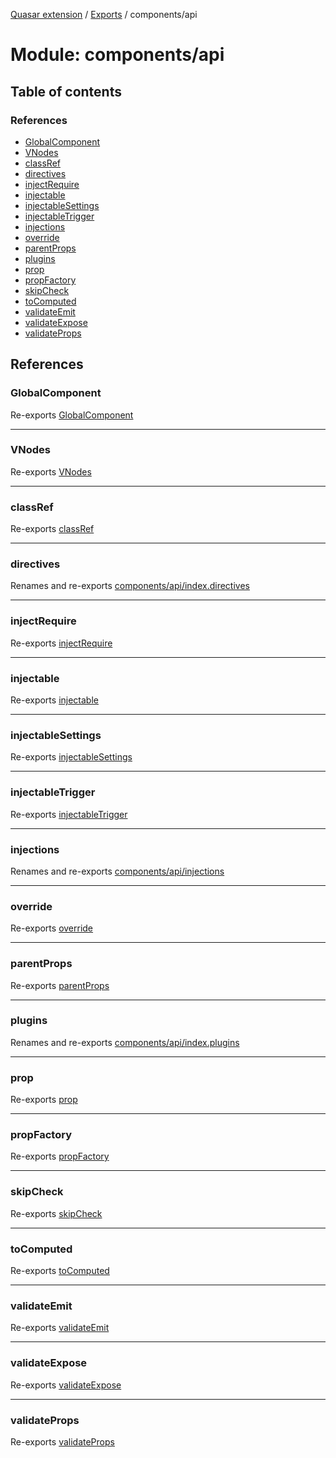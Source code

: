 [Quasar extension](../index.md) / [Exports](../modules.md) / components/api

# Module: components/api

## Table of contents

### References

- [GlobalComponent](components_api.md#globalcomponent)
- [VNodes](components_api.md#vnodes)
- [classRef](components_api.md#classref)
- [directives](components_api.md#directives)
- [injectRequire](components_api.md#injectrequire)
- [injectable](components_api.md#injectable)
- [injectableSettings](components_api.md#injectablesettings)
- [injectableTrigger](components_api.md#injectabletrigger)
- [injections](components_api.md#injections)
- [override](components_api.md#override)
- [parentProps](components_api.md#parentprops)
- [plugins](components_api.md#plugins)
- [prop](components_api.md#prop)
- [propFactory](components_api.md#propfactory)
- [skipCheck](components_api.md#skipcheck)
- [toComputed](components_api.md#tocomputed)
- [validateEmit](components_api.md#validateemit)
- [validateExpose](components_api.md#validateexpose)
- [validateProps](components_api.md#validateprops)

## References

### GlobalComponent

Re-exports [GlobalComponent](../interfaces/components_api_misc.GlobalComponent.md)

___

### VNodes

Re-exports [VNodes](components_api_misc.md#vnodes)

___

### classRef

Re-exports [classRef](components_api_misc.md#classref)

___

### directives

Renames and re-exports [components/api/index.directives](components_api_index_directives.md)

___

### injectRequire

Re-exports [injectRequire](components_api_misc.md#injectrequire)

___

### injectable

Re-exports [injectable](components_api_misc.md#injectable)

___

### injectableSettings

Re-exports [injectableSettings](components_api_misc.md#injectablesettings)

___

### injectableTrigger

Re-exports [injectableTrigger](components_api_misc.md#injectabletrigger)

___

### injections

Renames and re-exports [components/api/injections](components_api_injections.md)

___

### override

Re-exports [override](components_api_misc.md#override)

___

### parentProps

Re-exports [parentProps](components_api_misc.md#parentprops)

___

### plugins

Renames and re-exports [components/api/index.plugins](components_api_index_plugins.md)

___

### prop

Re-exports [prop](components_api_misc.md#prop)

___

### propFactory

Re-exports [propFactory](components_api_misc.md#propfactory)

___

### skipCheck

Re-exports [skipCheck](components_api_misc.md#skipcheck)

___

### toComputed

Re-exports [toComputed](components_api_misc.md#tocomputed)

___

### validateEmit

Re-exports [validateEmit](components_api_misc.md#validateemit)

___

### validateExpose

Re-exports [validateExpose](components_api_misc.md#validateexpose)

___

### validateProps

Re-exports [validateProps](components_api_misc.md#validateprops)
